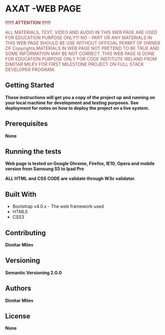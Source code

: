 # AXAT -WEB PAGE     
                
<div class="panel panel-danger" style="color:rgb(169,68,66)">

 **!!!!!! ATTENTION !!!!!!**

<div class="panel-body">

ALL MATERIALS, TEXT, VIDEO AND AUDIO IN THIS WEB PAGE ARE USED FOR EDUCATION PURPOSE ONLY!!! NO - PART OR ANY MATERIALS IN THIS WEB PAGE SHOULD BE USE WITHOUT OFFICIAL PERMIT OF OWNER OF Copyrights.MATERIALS IN WEB PAGE NOT PRETEND TO BE TRUE AND SOME INFORMATION MAY BE NOT CORRECT. THIS WEB PAGE IS DONE FOR EDUCATION PURPOSE ONLY FOR  CODE INSTITUTE IRELAND FROM DIMITAR MILEV FOR FIRST MILESTONE PROJECT ON FULL STACK DEVELOPER PROGRAM. 

</div>
</div>
               
                
 ## Getting Started
   **These instructions will get you a copy of the project up and running on your local machine for development and testing purposes. See deployment for notes on how to deploy the project on a live system.**
                
                
   ## Prerequisites
   **None**
   
 ## Running the tests
   **Web page is tested on Google Ghrome, Firefox, IE10, Opera and mobile version from Samsung S5 to Ipad Pro**
                
  **ALL HTML and CSS CODE are validate through W3c validator.**
               
   ## Built With
   - Bootstrap v4.0.x - The web framework used
   - HTML5
   - CSS3
                
   ## Contributing
   **Dimitar Milev**
                
   ## Versioning
   **Semantic Versioning 2.0.0**
                
   ## Authors
   **Dimitar Milev**
                
                
   ## License
   **None**
   